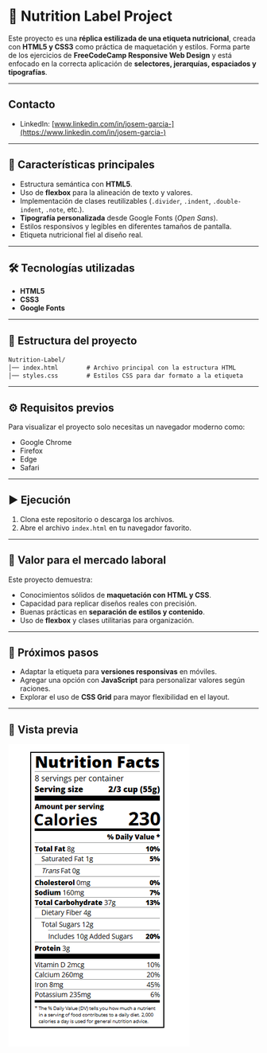 # 🍎 Nutrition Label Project

Este proyecto es una **réplica estilizada de una etiqueta nutricional**, creada con **HTML5 y CSS3** como práctica de maquetación y estilos. Forma parte de los ejercicios de **FreeCodeCamp Responsive Web Design** y está enfocado en la correcta aplicación de **selectores, jerarquías, espaciados y tipografías**.

---
## Contacto
- LinkedIn: [www.linkedin.com/in/josem-garcia-](https://www.linkedin.com/in/josem-garcia-)
---

## 🚀 Características principales

* Estructura semántica con **HTML5**.
* Uso de **flexbox** para la alineación de texto y valores.
* Implementación de clases reutilizables (`.divider`, `.indent`, `.double-indent`, `.note`, etc.).
* **Tipografía personalizada** desde Google Fonts (*Open Sans*).
* Estilos responsivos y legibles en diferentes tamaños de pantalla.
* Etiqueta nutricional fiel al diseño real.

---

## 🛠️ Tecnologías utilizadas

* **HTML5**
* **CSS3**
* **Google Fonts**

---

## 📂 Estructura del proyecto

```
Nutrition-Label/
│── index.html        # Archivo principal con la estructura HTML
│── styles.css        # Estilos CSS para dar formato a la etiqueta
```

---

## ⚙️ Requisitos previos

Para visualizar el proyecto solo necesitas un navegador moderno como:

* Google Chrome
* Firefox
* Edge
* Safari

---

## ▶️ Ejecución

1. Clona este repositorio o descarga los archivos.
2. Abre el archivo `index.html` en tu navegador favorito.

---

## 💼 Valor para el mercado laboral

Este proyecto demuestra:

* Conocimientos sólidos de **maquetación con HTML y CSS**.
* Capacidad para replicar diseños reales con precisión.
* Buenas prácticas en **separación de estilos y contenido**.
* Uso de **flexbox** y clases utilitarias para organización.

---

## 🔮 Próximos pasos

* Adaptar la etiqueta para **versiones responsivas** en móviles.
* Agregar una opción con **JavaScript** para personalizar valores según raciones.
* Explorar el uso de **CSS Grid** para mayor flexibilidad en el layout.

---

## 👀 Vista previa

![Nutritional Label](https://raw.githubusercontent.com/Elion-hub/Responsive-Web-Design/main/08%20Nutritional%20Label/NutritionalLabel.PNG)
